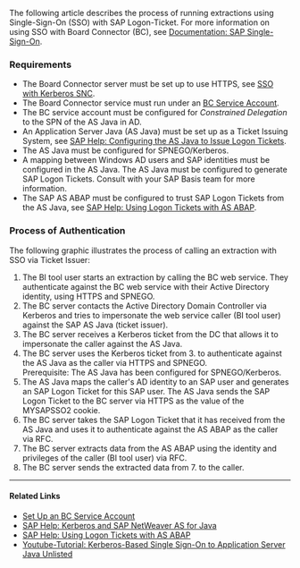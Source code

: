 The following article describes the process of running extractions using Single-Sign-On (SSO) with SAP Logon-Ticket. For more information on using SSO with Board Connector (BC), see [Documentation: SAP Single-Sign-On](../../documentation/sap-connection/#single-sign-on-sso).

### Requirements

- The Board Connector server must be set up to use HTTPS, see [SSO with Kerberos SNC](../sso-with-kerberos-snc/#activation-of-https).
- The Board Connector service must run under an [BC Service Account](../../documentation/server/service-account/).
- The BC service account must be configured for *Constrained Delegation* to the SPN of the AS Java in AD.
- An Application Server Java (AS Java) must be set up as a Ticket Issuing System, see [SAP Help: Configuring the AS Java to Issue Logon Tickets](https://help.sap.com/doc/saphelp_nw75/7.5.5/EN-US/4a/412251343f2ab1e10000000a42189c/frameset.htm).
- The AS Java must be configured for SPNEGO/Kerberos.
- A mapping between Windows AD users and SAP identities must be configured in the AS Java. The AS Java must be configured to generate SAP Logon Tickets. Consult with your SAP Basis team for more information.
- The SAP AS ABAP must be configured to trust SAP Logon Tickets from the AS Java, see [SAP Help: Using Logon Tickets with AS ABAP](https://help.sap.com/doc/saphelp_nw75/7.5.5/en-US/9d/472b83bbed4915b84b30e539c625ae/frameset.htm).

### Process of Authentication

The following graphic illustrates the process of calling an extraction with SSO via Ticket Issuer:

1. The BI tool user starts an extraction by calling the BC web service. They authenticate against the BC web service with their Active Directory identity, using HTTPS and SPNEGO.
1. The BC server contacts the Active Directory Domain Controller via Kerberos and tries to impersonate the web service caller (BI tool user) against the SAP AS Java (ticket issuer).
1. The BC server receives a Kerberos ticket from the DC that allows it to impersonate the caller against the AS Java.
1. The BC server uses the Kerberos ticket from 3. to authenticate against the AS Java as the caller via HTTPS and SPNEGO.\
   Prerequisite: The AS Java has been configured for SPNEGO/Kerberos.
1. The AS Java maps the caller's AD identity to an SAP user and generates an SAP Logon Ticket for this SAP user. The AS Java sends the SAP Logon Ticket to the BC server via HTTPS as the value of the MYSAPSSO2 cookie.
1. The BC server takes the SAP Logon Ticket that it has received from the AS Java and uses it to authenticate against the AS ABAP as the caller via RFC.
1. The BC server extracts data from the AS ABAP using the identity and privileges of the caller (BI tool user) via RFC.
1. The BC server sends the extracted data from 7. to the caller.

______________________________________________________________________

#### Related Links

- [Set Up an BC Service Account](../../documentation/server/service-account/)
- [SAP Help: Kerberos and SAP NetWeaver AS for Java](https://help.sap.com/doc/saphelp_nw75/7.5.5/EN-US/4c/8a4d292e2849a8b7cbd229be5c94a5/frameset.htm)
- [SAP Help: Using Logon Tickets with AS ABAP](https://help.sap.com/doc/saphelp_nw75/7.5.5/EN-US/d0/dc33c460a243929b7ec120f55af101/frameset.htm)
- [Youtube-Tutorial: Kerberos-Based Single Sign-On to Application Server Java Unlisted](https://www.youtube.com/watch?v=GRIkarGsU5U)
